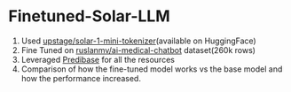 # Finetuned-Solar-LLM


   1. Used [upstage/solar-1-mini-tokenizer](https://huggingface.co/upstage/solar-1-mini-tokenizer)(available on HuggingFace)
   2. Fine Tuned on [ruslanmv/ai-medical-chatbot](https://huggingface.co/datasets/ruslanmv/ai-medical-chatbot) dataset(260k rows)
   3. Leveraged [Predibase]([url](https://app.predibase.com/)) for all the resources
   4. Comparison of how the fine-tuned model works vs the base model and how the performance increased.
